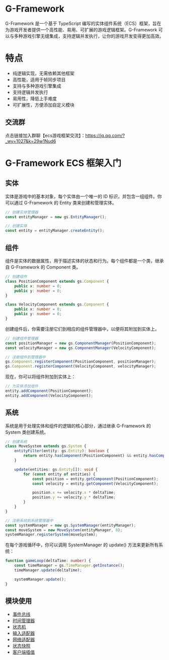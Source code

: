 # G-Framework

G-Framework 是一个基于 TypeScript 编写的实体组件系统（ECS）框架，旨在为游戏开发者提供一个高性能、易用、可扩展的游戏逻辑框架。G-Framework 可以与多种游戏引擎无缝集成，支持逻辑并发执行，让你的游戏开发变得更加高效。

# 特点

- 纯逻辑实现，无需依赖其他框架
- 高性能，适用于帧同步项目
- 支持与多种游戏引擎集成
- 支持逻辑并发执行
- 易用性，降低上手难度
- 可扩展性，方便添加自定义模块

## 交流群
点击链接加入群聊【ecs游戏框架交流】：https://jq.qq.com/?_wv=1027&k=29w1Nud6

# G-Framework ECS 框架入门

## 实体

实体是游戏中的基本对象，每个实体由一个唯一的 ID 标识，并包含一组组件。你可以通过 G-Framework 的 Entity 类来创建和管理实体。

```typescript
// 创建实体管理器
const entityManager = new gs.EntityManager();

// 创建实体
const entity = entityManager.createEntity();
```

## 组件

组件是实体的数据属性，用于描述实体的状态和行为。每个组件都是一个类，继承自 G-Framework 的 Component 类。

```typescript
// 创建组件
class PositionComponent extends gs.Component {
    public x: number = 0;
    public y: number = 0;
}

class VelocityComponent extends gs.Component {
    public x: number = 0;
    public y: number = 0;
}
```

创建组件后，你需要注册它们到相应的组件管理器中，以便将其附加到实体上。

```typescript
// 创建组件管理器
const positionManager = new gs.ComponentManager(PositionComponent);
const velocityManager = new gs.ComponentManager(VelocityComponent);

// 注册组件到管理器中
gs.Component.registerComponent(PositionComponent, positionManager);
gs.Component.registerComponent(VelocityComponent, velocityManager);
```

现在，你可以将组件附加到实体上：

```typescript
// 为实体添加组件
entity.addComponent(PositionComponent);
entity.addComponent(VelocityComponent);
```

## 系统

系统是用于处理实体和组件的逻辑的核心部分，通过继承 G-Framework 的 System 类创建系统。

```typescript
// 创建系统
class MoveSystem extends gs.System {
    entityFilter(entity: gs.Entity): boolean {
        return entity.hasComponent(PositionComponent) && entity.hasComponent(VelocityComponent);
    }

    update(entities: gs.Entity[]): void {
        for (const entity of entities) {
            const position = entity.getComponent(PositionComponent);
            const velocity = entity.getComponent(VelocityComponent);

            position.x += velocity.x * deltaTime;
            position.y += velocity.y * deltaTime;
        }
    }
}

// 注册系统到系统管理器中
const systemManager = new gs.SystemManager(entityManager);
const moveSystem = new MoveSystem(entityManager, 0);
systemManager.registerSystem(moveSystem);
```

在每个游戏循环中，你可以调用 SystemManager 的 update() 方法来更新所有系统：

```typescript
function gameLoop(deltaTime: number) {
    const timeManager = gs.TimeManager.getInstance();
    timeManager.update(deltaTime);

    systemManager.update();
}
```

## 模块使用

- [事件总线](docs/emitter.md)
- [时间管理器](docs/time-manager.md)
- [状态机](docs/state-machine.md)
- [输入适配器](docs/custom-input-adapter.md)
- [网络适配器](docs/network-adapter.md)
- [状态快照](docs/state-snapshop.md)
- [客户端插值](docs/interpolation.md)
